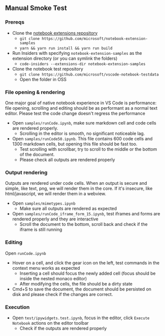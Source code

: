 ## Manual Smoke Test

### Prereqs

* Clone the [notebook extensions repository](https://github.com/microsoft/notebook-extension-samples)
  * `git clone https://github.com/microsoft/notebook-extension-samples`
  * `yarn && yarn run install && yarn run build`
* Run Insiders with specifying `notebook-extension-samples` as the extension directory (or you can symlink the folders)
  * `code-insiders --extensions-dir notebook-extension-samples`
* Clone the notebook test repository
  * `git clone https://github.com/microsoft/vscode-notebook-testdata`
  * Open the folder in OSS  

### File opening & rendering

One major goal of native notebook experience in VS Code is performance: file opening, scrolling and editing should be as performant as a normal text editor. Please test the code change doesn't regress the performance

* Open `samples/runCode.ipynb`, make sure markdown cell and code cells are rendered properly.
  * Scrolling in the editor is smooth, no significant noticeable lag.
* Open `samples/runCode50.ipynb`. This file contains 600 code cells and 1300 markdown cells, but opening this file should be fast too.
  * Test scrolling with scrollbar, try to scroll to the middle or the bottom of the document.
  * Please check all outputs are rendered properly

### Output rendering

Outputs are rendered under code cells. When an output is secure and simple, like text, png, we will render them in the core. If it's insecure, like html/javascript, we will render them in a webview.

* Open `samples/mimetypes.ipynb`
  * Make sure all outputs are rendered as expected
* Open `samples/runCode_iframe_form_15.ipynb`, test iframes and forms are rendered properly and they are interactive
  * Scroll the document to the bottom, scroll back and check if the iframe is still running

### Editing

Open `runCode.ipynb`

* Hover on a cell, and click the gear icon on the left, test commands in the context menu works as expected
  * Inserting a cell should focus the newly added cell (focus should be inside the nested monaco editor)
  * After modifying the cells, the file should be a dirty state
* Cmd+S to save the document, the document should be persisted on disk and please check if the changes are correct.

### Execution

* Open `test/ipywidgets.test.ipynb`, focus in the editor, click `Execute Notebook` actions on the editor toolbar
  * Check if the outputs are rendered properly